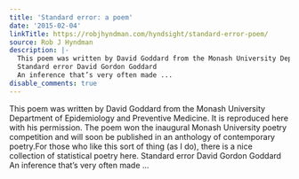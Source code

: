 ```yaml
---
title: 'Standard error: a poem'
date: '2015-02-04'
linkTitle: https://robjhyndman.com/hyndsight/standard-error-poem/
source: Rob J Hyndman
description: |-
  This poem was written by David Goddard from the Monash University Department of Epidemiology and Preventive Medicine. It is reproduced here with his permission. The poem won the inaugural Monash University poetry competition and will soon be published in an anthology of contemporary poetry.For those who like this sort of thing (as I do), there is a nice collection of statistical poetry here.
  Standard error David Gordon Goddard
  An inference that’s very often made ...
disable_comments: true
---
```

This poem was written by David Goddard from the Monash University Department of Epidemiology and Preventive Medicine. It is reproduced here with his permission. The poem won the inaugural Monash University poetry competition and will soon be published in an anthology of contemporary poetry.For those who like this sort of thing (as I do), there is a nice collection of statistical poetry here.
Standard error David Gordon Goddard
An inference that’s very often made ...
